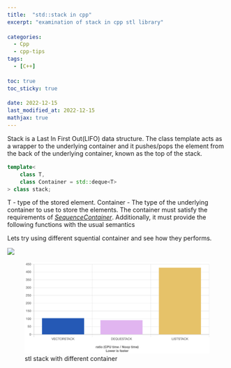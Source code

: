 ```yaml
---
title:  "std::stack in cpp"
excerpt: "examination of stack in cpp stl library"

categories:
  - Cpp
  - cpp-tips
tags:
  - [C++]

toc: true
toc_sticky: true

date: 2022-12-15
last_modified_at: 2022-12-15
mathjax: true
---
```


Stack is a Last In First Out(LIFO) data structure. The class template acts as a wrapper to the underlying container and it pushes/pops the element from the back of the underlying container, known as the top of the stack.

```c++
template<
    class T,
    class Container = std::deque<T>
> class stack;
```

T - type of the stored element.
Container - The type of the underlying container to use to store the elements. The container must satisfy the requirements of [*SequenceContainer*](https://en.cppreference.com/w/cpp/named_req/SequenceContainer). Additionally, it must provide the following functions with the usual semantics

Lets try using different squential container and see how they performs.

![](2022-12-15-22-40-38.png)

<figure class="full">
    <a href="/assets/images/posts/cpp/2022-12-15-22-40-38.png"><img src="/assets/images/posts/cpp/2022-12-15-22-40-38.png"></a>
    <figcaption>stl stack with different container</figcaption>
</figure>